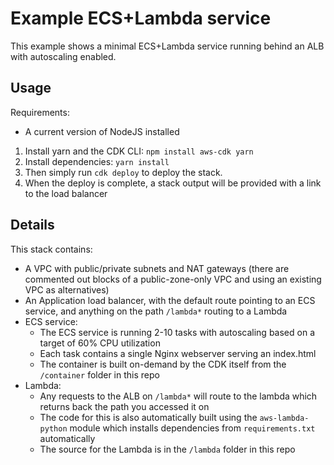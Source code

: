 # Example ECS+Lambda service

This example shows a minimal ECS+Lambda service running behind an ALB with autoscaling enabled.

## Usage

Requirements:

- A current version of NodeJS installed

1. Install yarn and the CDK CLI: `npm install aws-cdk yarn`
2. Install dependencies: `yarn install`
3. Then simply run `cdk deploy` to deploy the stack.
4. When the deploy is complete, a stack output will be provided with a link to the load balancer

## Details

This stack contains:

- A VPC with public/private subnets and NAT gateways (there are commented out blocks of a public-zone-only VPC and using an existing VPC as alternatives)
- An Application load balancer, with the default route pointing to an ECS service, and anything on the path `/lambda*` routing to a Lambda
- ECS service:
  - The ECS service is running 2-10 tasks with autoscaling based on a target of 60% CPU utilization
  - Each task contains a single Nginx webserver serving an index.html
  - The container is built on-demand by the CDK itself from the `/container` folder in this repo
- Lambda:
  - Any requests to the ALB on `/lambda*` will route to the lambda which returns back the path you accessed it on
  - The code for this is also automatically built using the `aws-lambda-python` module which installs dependencies from `requirements.txt` automatically
  - The source for the Lambda is in the `/lambda` folder in this repo
